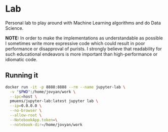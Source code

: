 # Lab

Personal lab to play around with Machine Learning algorithms and do Data Science.

**NOTE:** In order to make the implementations as understandable as possible I sometimes write more expressive code which could result in poor performance or disapproval of purists. I strongly believe that readability for such educational endeavors is more important than high-performance or idiomatic code.

## Running it

```sh
docker run -it -p 8888:8888 --rm --name jupyter-lab \
  -v "$PWD":/home/jovyan/work \
  --ipc=host \
  pmuens/jupyter-lab:latest jupyter lab \
  --ip=0.0.0.0 \
  --no-browser \
  --allow-root \
  --NotebookApp.token=\
  --notebook-dir=/home/jovyan/work
```
